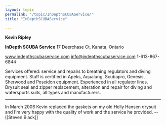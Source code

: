 ```yaml
---
layout: topic
permalink: "/topic/InDepthSCUBAService/"
title: "InDepthSCUBAService"

---
```


<b>Kevin Ripley</b>

<b>InDepth SCUBA Service</b>
17 Deerchase Ct,
Kanata, Ontario

www.indepthscubaservice.com
info@indepthscubaservice.com
1-613-867-6844

Services offered: service and repairs to breathing regulators and diving equipment.  Staff is certified in Apeks, Aqualung, Scubapro, Genesis, Sherwood and Poseidon equipment.  Experienced in all regulator lines.  Drysuit seal and zipper replacement, alteration and repair for diving and watersports suits, all types and manufacturers.

----

In March 2006 Kevin replaced the gaskets on my old Helly Hansen drysuit and I'm very happy with the quality of work and the service he provided. -- [[Steven Black]]

